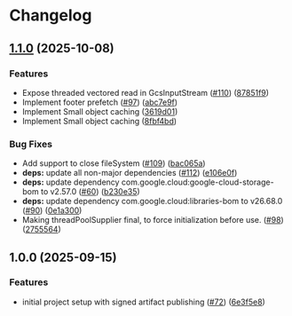 # Changelog

## [1.1.0](https://github.com/GoogleCloudPlatform/gcs-analytics-core/compare/v1.0.0...v1.1.0) (2025-10-08)


### Features

* Expose threaded vectored read in GcsInputStream ([#110](https://github.com/GoogleCloudPlatform/gcs-analytics-core/issues/110)) ([87851f9](https://github.com/GoogleCloudPlatform/gcs-analytics-core/commit/87851f9cab0714bb6f713f95355273f02f59026b))
* Implement footer prefetch ([#97](https://github.com/GoogleCloudPlatform/gcs-analytics-core/issues/97)) ([abc7e9f](https://github.com/GoogleCloudPlatform/gcs-analytics-core/commit/abc7e9fbdad43c7fc4dfad8f4862ede2aa35c16b))
* Implement Small object caching ([3619d01](https://github.com/GoogleCloudPlatform/gcs-analytics-core/commit/3619d01d04136b19a560ba383ae170d827976ea7))
* Implement Small object caching ([8fbf4bd](https://github.com/GoogleCloudPlatform/gcs-analytics-core/commit/8fbf4bd7f614882331212590f0956ba69ba9f974))


### Bug Fixes

* Add support to close fileSystem ([#109](https://github.com/GoogleCloudPlatform/gcs-analytics-core/issues/109)) ([bac065a](https://github.com/GoogleCloudPlatform/gcs-analytics-core/commit/bac065a006214ef0d5de5788b92a300db3c1a974))
* **deps:** update all non-major dependencies ([#112](https://github.com/GoogleCloudPlatform/gcs-analytics-core/issues/112)) ([e106e0f](https://github.com/GoogleCloudPlatform/gcs-analytics-core/commit/e106e0fcac55266168369b9241d93d85cd51f93b))
* **deps:** update dependency com.google.cloud:google-cloud-storage-bom to v2.57.0 ([#60](https://github.com/GoogleCloudPlatform/gcs-analytics-core/issues/60)) ([b230e35](https://github.com/GoogleCloudPlatform/gcs-analytics-core/commit/b230e356832386461d8477f24295644e204dd49b))
* **deps:** update dependency com.google.cloud:libraries-bom to v26.68.0 ([#90](https://github.com/GoogleCloudPlatform/gcs-analytics-core/issues/90)) ([0e1a300](https://github.com/GoogleCloudPlatform/gcs-analytics-core/commit/0e1a300d45578f51e3db3eb7030bba7dbb22d4a7))
* Making threadPoolSupplier final, to force initialization before use. ([#98](https://github.com/GoogleCloudPlatform/gcs-analytics-core/issues/98)) ([2755564](https://github.com/GoogleCloudPlatform/gcs-analytics-core/commit/2755564403844ca90fc579a93d088ccc2e24a63e))

## 1.0.0 (2025-09-15)


### Features

* initial project setup with signed artifact publishing ([#72](https://github.com/GoogleCloudPlatform/gcs-analytics-core/issues/72)) ([6e3f5e8](https://github.com/GoogleCloudPlatform/gcs-analytics-core/commit/6e3f5e89faec9cfa5242a08c2254ed8a93cf7c1b))
